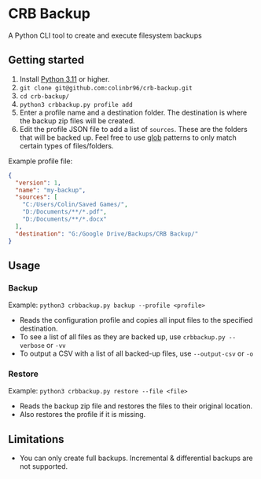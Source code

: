 # CRB Backup

A Python CLI tool to create and execute filesystem backups

## Getting started

1. Install [Python 3.11](https://www.python.org/downloads/) or higher.
2. `git clone git@github.com:colinbr96/crb-backup.git`
3. `cd crb-backup/`
4. `python3 crbbackup.py profile add`
5. Enter a profile name and a destination folder. The destination is where the backup zip files will be created.
6. Edit the profile JSON file to add a list of `sources`. These are the folders that will be backed up. Feel free to use [glob](https://docs.python.org/3/library/glob.html) patterns to only match certain types of files/folders.

Example profile file:

```json
{
  "version": 1,
  "name": "my-backup",
  "sources": [
    "C:/Users/Colin/Saved Games/",
    "D:/Documents/**/*.pdf",
    "D:/Documents/**/*.docx"
  ],
  "destination": "G:/Google Drive/Backups/CRB Backup/"
}
```

## Usage

### Backup

Example: `python3 crbbackup.py backup --profile <profile>`

- Reads the configuration profile and copies all input files to the specified destination.
- To see a list of all files as they are backed up, use `crbbackup.py --verbose` or `-vv`
- To output a CSV with a list of all backed-up files, use `--output-csv` or `-o`

### Restore

Example: `python3 crbbackup.py restore --file <file>`

- Reads the backup zip file and restores the files to their original location.
- Also restores the profile if it is missing.

## Limitations

- You can only create full backups. Incremental & differential backups are not supported.

